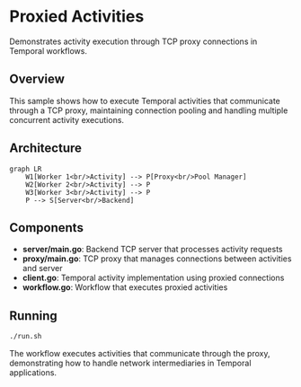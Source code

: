 # Proxied Activities

Demonstrates activity execution through TCP proxy connections in Temporal workflows.

## Overview

This sample shows how to execute Temporal activities that communicate through a TCP proxy, maintaining connection pooling and handling multiple concurrent activity executions.

## Architecture

```mermaid
graph LR
    W1[Worker 1<br/>Activity] --> P[Proxy<br/>Pool Manager]
    W2[Worker 2<br/>Activity] --> P
    W3[Worker 3<br/>Activity] --> P
    P --> S[Server<br/>Backend]
```

## Components

- **server/main.go**: Backend TCP server that processes activity requests
- **proxy/main.go**: TCP proxy that manages connections between activities and server
- **client.go**: Temporal activity implementation using proxied connections
- **workflow.go**: Workflow that executes proxied activities

## Running

```bash
./run.sh
```

The workflow executes activities that communicate through the proxy, demonstrating how to handle network intermediaries in Temporal applications.